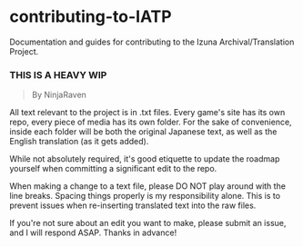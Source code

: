# contributing-to-IATP
Documentation and guides for contributing to the Izuna Archival/Translation Project.

### THIS IS A HEAVY WIP

> By NinjaRaven

All text relevant to the project is in .txt files. Every game's site has its own repo, every piece of media has its own folder. For the sake of convenience, inside each folder will be both the original Japanese text, as well as the English translation (as it gets added).

While not absolutely required, it's good etiquette to update the roadmap yourself when committing a significant edit to the repo.

When making a change to a text file, please DO NOT play around with the line breaks. Spacing things properly is my responsibility alone. This is to prevent issues when re-inserting translated text into the raw files.

If you're not sure about an edit you want to make, please submit an issue, and I will respond ASAP. Thanks in advance!
